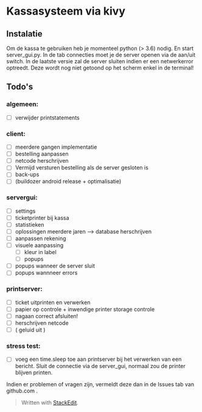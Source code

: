 # Kassasysteem via kivy
## Instalatie
Om de kassa te gebruiken heb je momenteel python (> 3.6) nodig. En start server_gui.py. In de tab connecties moet je de server openen via de aan/uit switch. In de laatste versie zal de server sluiten indien er een netwerkerror optreedt. Deze wordt nog niet getoond op het scherm enkel in de terminal!

## Todo's
### algemeen:
 - [ ] verwijder printstatements
 ### client:
 - [ ] meerdere gangen implementatie
 - [ ] bestelling aanpassen
 - [ ] netcode herschrijven
 - [ ] Vermijd versturen bestelling als de server gesloten is
 - [ ] back-ups
 - [ ] (buildozer android release + optimalisatie)
 ### servergui:
 - [ ] settings
 - [ ] ticketprinter bij kassa
 - [ ] statistieken
 - [ ] oplossingen meerdere jaren --> database herschrijven
 - [ ] aanpassen rekening
 - [ ] visuele aanpassing
	 - [ ] kleur in label
	 - [ ] popups 
- [ ] popups wanneer de server sluit
- [ ] popups wannneer errors
 ### printserver:
 - [ ] ticket uitprinten en verwerken
 - [ ] papier op controle + inwendige printer storage controle
 - [ ] nagaan correct afsluiten!
 - [ ] herschrijven netcode
 - [ ] ( geluid uit )
 
 ### stress test:
 - [ ] voeg een time.sleep toe aan printserver bij het verwerken van een bericht. Sluit de connectie via de server_gui, normaal zou de printer blijven printen.

Indien er problemen of vragen zijn, vermeldt deze dan in de Issues tab van github.com .
 

> Written with [StackEdit](https://stackedit.io/).
